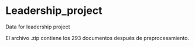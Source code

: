 # Leadership_project
Data for leadership project

El archivo .zip contiene los 293 documentos después de preprocesamiento.
